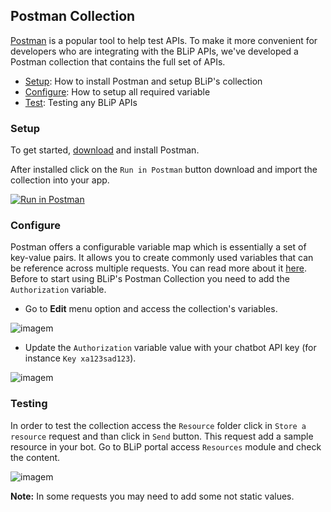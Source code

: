 ## Postman Collection

[Postman](https://www.getpostman.com/) is a popular tool to help test APIs. To make it more convenient for developers who are integrating with the BLiP APIs, we've developed a Postman collection that contains the full set of APIs.

* [Setup](): How to install Postman and setup BLiP's collection
* [Configure](): How to setup all required variable
* [Test](): Testing any BLiP APIs

### Setup

To get started, [download](https://www.getpostman.com/apps) and install Postman.

After installed click on the `Run in Postman` button download and import the collection into your app.

[![Run in Postman](https://run.pstmn.io/button.svg)](https://app.getpostman.com/run-collection/6c0a9a6b4be5993fa0ec)

### Configure

Postman offers a configurable variable map which is essentially a set of key-value pairs. It allows you to create commonly used variables that can be reference across multiple requests. You can read more about it [here](https://www.getpostman.com/docs/v5/postman/environments_and_globals/variables). Before to start using BLiP's Postman Collection you need to add the `Authorization` variable.

* Go to **Edit** menu option and access the collection's variables.

![imagem](images/configure-postman1.png)  

* Update the `Authorization` variable value with your chatbot API key (for instance `Key xa123sad123`).

![imagem](images/configure-postman2.png)

### Testing

In order to test the collection access the `Resource` folder click in `Store a resource` request and than click in `Send` button. This request add a sample resource in your bot. Go to BLiP portal access `Resources` module and check the content.

![imagem](images/configure-postman3.png)

<aside class="notice">
<b>Note:</b> In some requests you may need to add some not static values.
</aside>
